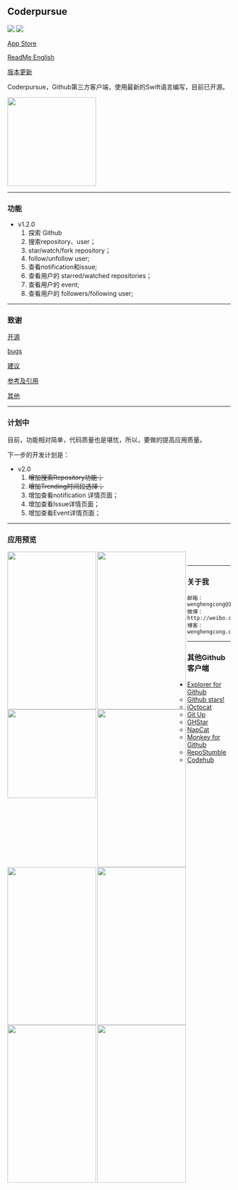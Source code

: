 ## Coderpursue 

[![](https://img.shields.io/badge/version-1.2.0-red.svg)](https://github.com/wenghengcong/Coderpursue/releases/tag/1.0.1)
[![](https://img.shields.io/badge/swift-3.0-green.svg)](https://developer.apple.com/swift/)



[App Store](https://itunes.apple.com/cn/app/coderpursue/id1094338006?l=en&mt=8)

[ReadMe English](https://github.com/wenghengcong/Coderpursue/blob/developer/README_En.md)  

[版本更新](https://github.com/wenghengcong/Coderpursue/blob/master/doc/versions.md)

Coderpursue，Github第三方客户端，使用最新的Swift语言编写，目前已开源。

<a href="url"><img src="https://github.com/wenghengcong/Coderpursue/blob/master/other/Screen%20Shot%202016-03-24%20at%208.25.36%20AM.png" height="200" width="200" ></a>



***

### 功能

- v1.2.0
  1. 探索 Github
  2. 搜索repository、user；
  3. star/watch/fork repository；
  4. follow/unfollow user;
  5. 查看notification和issue;
  6. 查看用户的 starred/watched repositories；
  7. 查看用户的 event;
  8. 查看用户的 followers/following user;

***

### 致谢

 [开源](https://github.com/wenghengcong/Coderpursue/blob/developer/doc/opensource.md)

 [bugs](https://github.com/wenghengcong/Coderpursue/blob/developer/doc/bugs.md)

 [建议](https://github.com/wenghengcong/Coderpursue/blob/developer/doc/suggestion.md)

 [参考及引用](https://github.com/wenghengcong/Coderpursue/blob/developer/doc/reference.md)

 [其他](https://github.com/wenghengcong/Coderpursue/blob/developer/doc/other.md) 

 ***

### 计划中

目前，功能相对简单，代码质量也是堪忧，所以，要做的提高应用质量。

下一步的开发计划是：

- v2.0
  1. ~~增加搜索Repository功能；~~
  2. ~~增加Trending时间段选择；~~
  3. 增加查看notification 详情页面；
  4. 增加查看Issue详情页面；
  5. 增加查看Event详情页面；

***

### 应用预览

<a href="url"><img src="https://github.com/wenghengcong/Coderpursue/blob/master/screenshot%2Fversion1.0%2Fpreview%2FIMG_1417.PNG" align="left" height="356" width="200" ></a>

<a href="url"><img src="https://github.com/wenghengcong/Coderpursue/blob/master/screenshot%2Fversion1.0%2Fpreview%2FIMG_1418.PNG" align="left" height="356" width="200" ></a>

<a href="url"><img src="https://github.com/wenghengcong/Coderpursue/blob/master/screenshot%2Fversion1.0%2Fpreview%2FIMG_1419.PNG" align="left" height="200" width="200" ></a>

<a href="url"><img src="https://github.com/wenghengcong/Coderpursue/blob/master/screenshot%2Fversion1.0%2Fpreview%2FIMG_1420.PNG" align="left" height="356" width="200" ></a>

<a href="url"><img src="https://github.com/wenghengcong/Coderpursue/blob/master/screenshot%2Fversion1.0%2Fpreview%2FIMG_1421.PNG" align="left" height="356" width="200" ></a>

<a href="url"><img src="https://github.com/wenghengcong/Coderpursue/blob/master/screenshot%2Fversion1.0%2Fpreview%2FIMG_1422.PNG" align="left" height="356" width="200" ></a>

<a href="url"><img src="https://github.com/wenghengcong/Coderpursue/blob/master/screenshot%2Fversion1.0%2Fpreview%2FIMG_1423.PNG" align="left" height="356" width="200" ></a>

<a href="url"><img src="https://github.com/wenghengcong/Coderpursue/blob/master/screenshot%2Fversion1.0%2Fpreview%2FIMG_1424.PNG" align="left" height="356" width="200" ></a>

<br />

***


### 关于我
	邮箱：wenghengcong@163.com
	微博：http://weibo.com/1820994470
	博客：wenghengcong.com

***

### 其他Github客户端

- [Explorer for Github](https://itunes.apple.com/cn/app/explorer-for-github/id1032918575?l=en&mt=8)
  - [Github stars!](https://itunes.apple.com/cn/app/github-stars!-push-notifications/id856357021?l=en&mt=8)
  - [iOctocat](https://itunes.apple.com/cn/app/ioctocat-mobile-client-for/id669642611?l=en&mt=8)
  - [Git Up](https://itunes.apple.com/cn/app/git-up-whats-hot-on-github/id727039913?l=en&mt=8)
  - [GHStar](https://itunes.apple.com/cn/app/ghstar-github-client-for-browsing/id928868242?l=en&mt=8)
  - [NapCat](https://itunes.apple.com/cn/app/napcat-github-client-for-open/id606238223?l=en&mt=8)
  - [Monkey for Github](https://itunes.apple.com/cn/app/monkey-for-github/id1003765407?l=en&mt=8)
  - [RepoStumble](https://itunes.apple.com/cn/app/repostumble-discover-githubs/id761416981?l=en&mt=8)
  - [Codehub](https://itunes.apple.com/cn/app/codehub-a-client-for-github/id707173885?l=en&mt=8)
